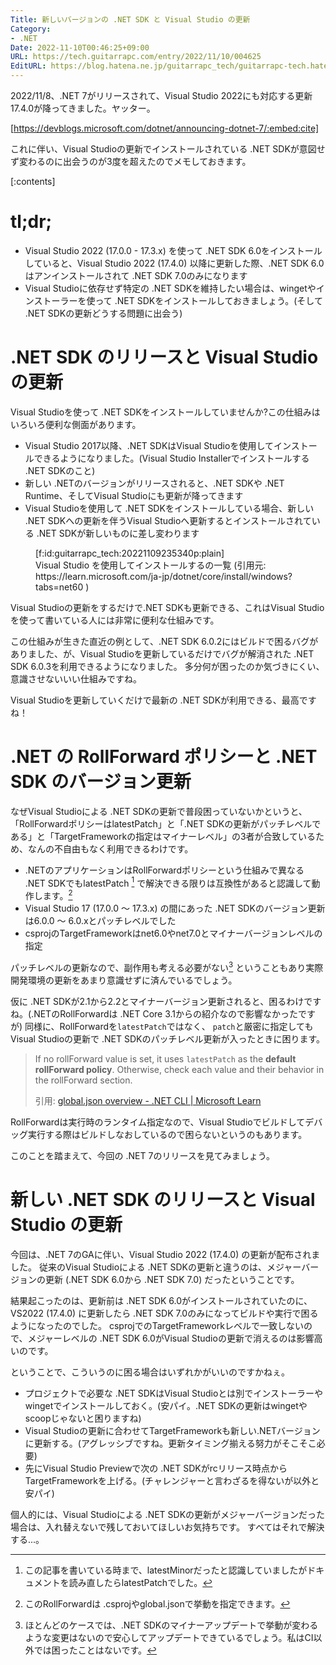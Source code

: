 ```yaml
---
Title: 新しいバージョンの .NET SDK と Visual Studio の更新
Category:
- .NET
Date: 2022-11-10T00:46:25+09:00
URL: https://tech.guitarrapc.com/entry/2022/11/10/004625
EditURL: https://blog.hatena.ne.jp/guitarrapc_tech/guitarrapc-tech.hatenablog.com/atom/entry/4207112889935186075
---
```


2022/11/8、.NET 7がリリースされて、Visual Studio 2022にも対応する更新17.4.0が降ってきました。ヤッター。



[https://devblogs.microsoft.com/dotnet/announcing-dotnet-7/:embed:cite]



これに伴い、Visual Studioの更新でインストールされている .NET SDKが意図せず変わるのに出会うのが3度を超えたのでメモしておきます。

[:contents]

# tl;dr;

* Visual Studio 2022 (17.0.0 - 17.3.x) を使って .NET SDK 6.0をインストールしていると、Visual Studio 2022 (17.4.0) 以降に更新した際、.NET SDK 6.0はアンインストールされて .NET SDK 7.0のみになります
* Visual Studioに依存せず特定の .NET SDKを維持したい場合は、wingetやインストーラーを使って .NET SDKをインストールしておきましょう。(そして .NET SDKの更新どうする問題に出会う)

# .NET SDK のリリースと Visual Studio の更新

Visual Studioを使って .NET SDKをインストールしていませんか?この仕組みはいろいろ便利な側面があります。

* Visual Studio 2017以降、.NET SDKはVisual Studioを使用してインストールできるようになりました。(Visual Studio Installerでインストールする .NET SDKのこと)
* 新しい .NETのバージョンがリリースされると、.NET SDKや .NET Runtime、そしてVisual Studioにも更新が降ってきます
* Visual Studioを使用して .NET SDKをインストールしている場合、新しい .NET SDKへの更新を伴うVisual Studioへ更新するとインストールされている .NET SDKが新しいものに差し変わります

<figure class="figure-image figure-image-fotolife" title="Visual Studio を使用してインストールするの一覧 (引用元: https://learn.microsoft.com/ja-jp/dotnet/core/install/windows?tabs=net60 )">[f:id:guitarrapc_tech:20221109235340p:plain]<figcaption>Visual Studio を使用してインストールするの一覧 (引用元: https://learn.microsoft.com/ja-jp/dotnet/core/install/windows?tabs=net60 )</figcaption></figure>

Visual Studioの更新をするだけで.NET SDKも更新できる、これはVisual Studioを使って書いている人には非常に便利な仕組みです。

この仕組みが生きた直近の例として、.NET SDK 6.0.2にはビルドで困るバグがありました、が、Visual Studioを更新しているだけでバグが解消された .NET SDK 6.0.3を利用できるようになりました。
多分何が困ったのか気づきにくい、意識させないいい仕組みですね。

Visual Studioを更新していくだけで最新の .NET SDKが利用できる、最高ですね！

# .NET の RollForward ポリシーと .NET SDK のバージョン更新

なぜVisual Studioによる .NET SDKの更新で普段困っていないかというと、「RollForwardポリシーはlatestPatch」と「.NET SDKの更新がパッチレベルである」と「TargetFrameworkの指定はマイナーレベル」の3者が合致しているため、なんの不自由もなく利用できるわけです。

* .NETのアプリケーションはRollForwardポリシーという仕組みで異なる .NET SDKでもlatestPatch  [^1] で解決できる限りは互換性があると認識して動作します。[^2]
* Visual Studio 17 (17.0.0 ～ 17.3.x) の間にあった .NET SDKのバージョン更新は6.0.0 ～ 6.0.xとパッチレベルでした
* csprojのTargetFrameworkはnet6.0やnet7.0とマイナーバージョンレベルの指定

パッチレベルの更新なので、副作用も考える必要がない[^3] ということもあり実際開発環境の更新をあまり意識せずに済んでいるでしょう。

仮に .NET SDKが2.1から2.2とマイナーバージョン更新されると、困るわけですね。(.NETのRollForwardは .NET Core 3.1からの紹介なので影響なかったですが)
同様に、RollForwardを`latestPatch`ではなく、 `patch`と厳密に指定してもVisual Studioの更新で .NET SDKのパッチレベル更新が入ったときに困ります。

> If no rollForward value is set, it uses `latestPatch` as the **default rollForward policy**. Otherwise, check each value and their behavior in the rollForward section.
>
> 引用: [global.json overview - .NET CLI | Microsoft Learn](https://learn.microsoft.com/en-us/dotnet/core/tools/global-json)

RollForwardは実行時のランタイム指定なので、Visual Studioでビルドしてデバッグ実行する際はビルドしなおしているので困らないというのもあります。

このことを踏まえて、今回の .NET 7のリリースを見てみましょう。

# 新しい .NET SDK のリリースと Visual Studio の更新

今回は、.NET 7のGAに伴い、Visual Studio 2022 (17.4.0) の更新が配布されました。
従来のVisual Studioによる .NET SDKの更新と違うのは、メジャーバージョンの更新 (.NET SDK 6.0から .NET SDK 7.0) だったということです。

結果起こったのは、更新前は .NET SDK 6.0がインストールされていたのに、VS2022 (17.4.0) に更新したら .NET SDK 7.0のみになってビルドや実行で困るようになったのでした。
csprojでのTargetFrameworkレベルで一致しないので、メジャーレベルの .NET SDK 6.0がVisual Studioの更新で消えるのは影響高いのです。

ということで、こういうのに困る場合はいずれかがいいのですかねぇ。

* プロジェクトで必要な .NET SDKはVisual Studioとは別でインストーラーやwingetでインストールしておく。(安パイ。.NET SDKの更新はwingetやscoopじゃないと困りますね)
* Visual Studioの更新に合わせてTargetFrameworkも新しい.NETバージョンに更新する。(アグレッシブですね。更新タイミング揃える努力がそこそこ必要)
* 先にVisual Studio Previewで次の .NET SDKがrcリリース時点からTargetFrameworkを上げる。(チャレンジャーと言わざるを得ないが以外と安パイ)

個人的には、Visual Studioによる .NET SDKの更新がメジャーバージョンだった場合は、入れ替えないで残しておいてほしいお気持ちです。
すべてはそれで解決する...。

[^1]: この記事を書いている時まで、latestMinorだったと認識していましたがドキュメントを読み直したらlatestPatchでした。
[^2]: このRollForwardは .csprojやglobal.jsonで挙動を指定できます。
[^3]: ほとんどのケースでは、.NET SDKのマイナーアップデートで挙動が変わるような変更はないので安心してアップデートできているでしょう。私はCI以外では困ったことはないです。
